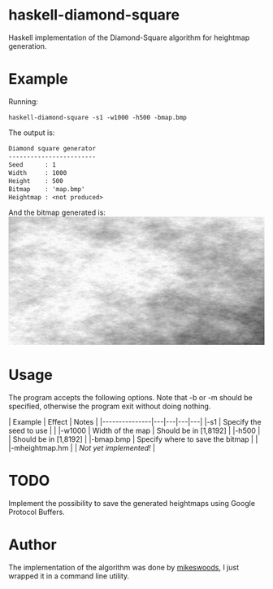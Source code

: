 haskell-diamond-square
======================

Haskell implementation of the Diamond-Square algorithm for heightmap generation.

Example
=======
Running:
```
haskell-diamond-square -s1 -w1000 -h500 -bmap.bmp
```

The output is:
```
Diamond square generator
------------------------
Seed      : 1
Width     : 1000
Height    : 500
Bitmap    : 'map.bmp'
Heightmap : <not produced>
```

And the bitmap generated is:
![](https://raw.githubusercontent.com/ftomassetti/haskell-diamond-square/master/examples/map.bmp)

Usage
=====

The program accepts the following options. Note that -b or -m should be specified, otherwise the program exit without doing nothing.

| Example       | Effect |  Notes |
|---------------|---|---|---|---|
|-s1            | Specify the seed to use  |   |
|-w1000         | Width of the map |  Should be in [1,8192] |
|-h500          |   | Should be in [1,8192]  |
|-bmap.bmp      | Specify where to save the bitmap | |
|-mheightmap.hm |   | *Not yet implemented!* |

TODO
====
Implement the possibility to save the generated heightmaps using Google Protocol Buffers.

Author
======
The implementation of the algorithm was done by [mikeswoods](https://github.com/mikeswoods/haskell-diamond-square), I just wrapped it in a command line utility.

